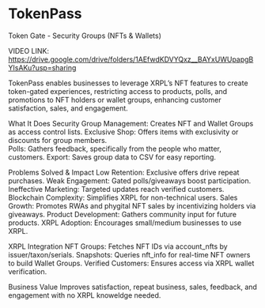 # TokenPass
Token Gate - Security Groups (NFTs &amp; Wallets)


VIDEO LINK: https://drive.google.com/drive/folders/1AEfwdKDVYQxz__BAYxUWUpapgBYIsAKu?usp=sharing

TokenPass enables businesses to leverage XRPL’s NFT features to create token-gated experiences, restricting access to products, polls, and promotions to NFT holders or wallet groups, enhancing customer satisfaction, sales, and engagement.

What It Does
Security Group Management: Creates NFT and Wallet Groups as access control lists.
Exclusive Shop: Offers items with exclusivity or discounts for group members.  
Polls: Gathers feedback, specifically from the people who matter, customers.
Export: Saves group data to CSV for easy reporting.

Problems Solved & Impact
Low Retention: Exclusive offers drive repeat purchases.
Weak Engagement: Gated polls/giveaways boost participation.
Ineffective Marketing: Targeted updates reach verified customers.
Blockchain Complexity: Simplifies XRPL for non-technical users.
Sales Growth: Promotes RWAs and phygital NFT sales by incentivizing holders via giveaways.
Product Development: Gathers community input for future products.
XRPL Adoption: Encourages small/medium businesses to use XRPL.

XRPL Integration
NFT Groups: Fetches NFT IDs via account_nfts by issuer/taxon/serials.
Snapshots: Queries nft_info for real-time NFT owners to build Wallet Groups.
Verified Customers: Ensures access via XRPL wallet verification.

Business Value
Improves satisfaction, repeat business, sales, feedback, and engagement with no XRPL knoweldge needed.

